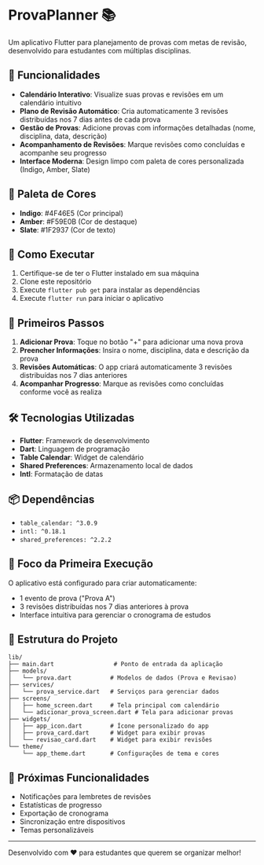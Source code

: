 # ProvaPlanner 📚

Um aplicativo Flutter para planejamento de provas com metas de revisão, desenvolvido para estudantes com múltiplas disciplinas.

## 🎯 Funcionalidades

- **Calendário Interativo**: Visualize suas provas e revisões em um calendário intuitivo
- **Plano de Revisão Automático**: Cria automaticamente 3 revisões distribuídas nos 7 dias antes de cada prova
- **Gestão de Provas**: Adicione provas com informações detalhadas (nome, disciplina, data, descrição)
- **Acompanhamento de Revisões**: Marque revisões como concluídas e acompanhe seu progresso
- **Interface Moderna**: Design limpo com paleta de cores personalizada (Indigo, Amber, Slate)

## 🎨 Paleta de Cores

- **Indigo**: #4F46E5 (Cor principal)
- **Amber**: #F59E0B (Cor de destaque)
- **Slate**: #1F2937 (Cor de texto)

## 🚀 Como Executar

1. Certifique-se de ter o Flutter instalado em sua máquina
2. Clone este repositório
3. Execute `flutter pub get` para instalar as dependências
4. Execute `flutter run` para iniciar o aplicativo

## 📱 Primeiros Passos

1. **Adicionar Prova**: Toque no botão "+" para adicionar uma nova prova
2. **Preencher Informações**: Insira o nome, disciplina, data e descrição da prova
3. **Revisões Automáticas**: O app criará automaticamente 3 revisões distribuídas nos 7 dias anteriores
4. **Acompanhar Progresso**: Marque as revisões como concluídas conforme você as realiza

## 🛠️ Tecnologias Utilizadas

- **Flutter**: Framework de desenvolvimento
- **Dart**: Linguagem de programação
- **Table Calendar**: Widget de calendário
- **Shared Preferences**: Armazenamento local de dados
- **Intl**: Formatação de datas

## 📦 Dependências

- `table_calendar: ^3.0.9`
- `intl: ^0.18.1`
- `shared_preferences: ^2.2.2`

## 🎯 Foco da Primeira Execução

O aplicativo está configurado para criar automaticamente:

- 1 evento de prova ("Prova A")
- 3 revisões distribuídas nos 7 dias anteriores à prova
- Interface intuitiva para gerenciar o cronograma de estudos

## 📝 Estrutura do Projeto

```
lib/
├── main.dart                 # Ponto de entrada da aplicação
├── models/
│   └── prova.dart           # Modelos de dados (Prova e Revisao)
├── services/
│   └── prova_service.dart   # Serviços para gerenciar dados
├── screens/
│   ├── home_screen.dart     # Tela principal com calendário
│   └── adicionar_prova_screen.dart # Tela para adicionar provas
├── widgets/
│   ├── app_icon.dart        # Ícone personalizado do app
│   ├── prova_card.dart      # Widget para exibir provas
│   └── revisao_card.dart    # Widget para exibir revisões
└── theme/
    └── app_theme.dart       # Configurações de tema e cores
```

## 🔮 Próximas Funcionalidades

- Notificações para lembretes de revisões
- Estatísticas de progresso
- Exportação de cronograma
- Sincronização entre dispositivos
- Temas personalizáveis

---

Desenvolvido com ❤️ para estudantes que querem se organizar melhor!

